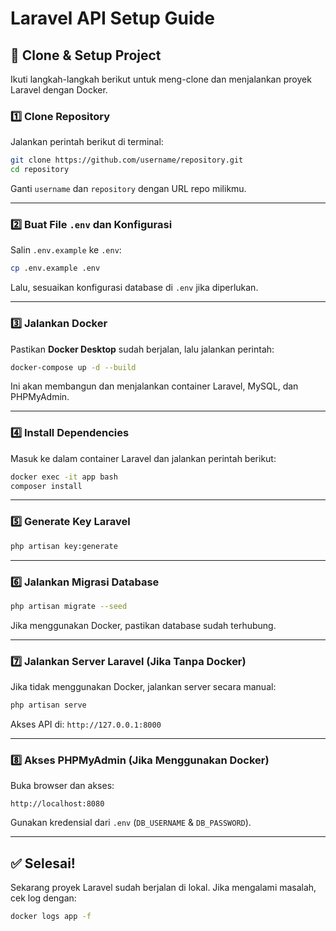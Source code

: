 # Laravel API Setup Guide

## 🚀 Clone & Setup Project

Ikuti langkah-langkah berikut untuk meng-clone dan menjalankan proyek Laravel dengan Docker.

### 1️⃣ Clone Repository

Jalankan perintah berikut di terminal:

```bash
git clone https://github.com/username/repository.git
cd repository
```

Ganti `username` dan `repository` dengan URL repo milikmu.

---

### 2️⃣ Buat File `.env` dan Konfigurasi

Salin `.env.example` ke `.env`:

```bash
cp .env.example .env
```

Lalu, sesuaikan konfigurasi database di `.env` jika diperlukan.

---

### 3️⃣ Jalankan Docker

Pastikan **Docker Desktop** sudah berjalan, lalu jalankan perintah:

```bash
docker-compose up -d --build
```

Ini akan membangun dan menjalankan container Laravel, MySQL, dan PHPMyAdmin.

---

### 4️⃣ Install Dependencies

Masuk ke dalam container Laravel dan jalankan perintah berikut:

```bash
docker exec -it app bash
composer install
```

---

### 5️⃣ Generate Key Laravel

```bash
php artisan key:generate
```

---

### 6️⃣ Jalankan Migrasi Database

```bash
php artisan migrate --seed
```

Jika menggunakan Docker, pastikan database sudah terhubung.

---

### 7️⃣ Jalankan Server Laravel (Jika Tanpa Docker)

Jika tidak menggunakan Docker, jalankan server secara manual:

```bash
php artisan serve
```

Akses API di: `http://127.0.0.1:8000`

---

### 8️⃣ Akses PHPMyAdmin (Jika Menggunakan Docker)

Buka browser dan akses:

```
http://localhost:8080
```

Gunakan kredensial dari `.env` (`DB_USERNAME` & `DB_PASSWORD`).

---

## ✅ Selesai!

Sekarang proyek Laravel sudah berjalan di lokal. Jika mengalami masalah, cek log dengan:

```bash
docker logs app -f
```

